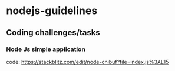 # nodejs-guidelines


## Coding challenges/tasks

### Node Js simple application
code: https://stackblitz.com/edit/node-cnibuf?file=index.js%3AL15
